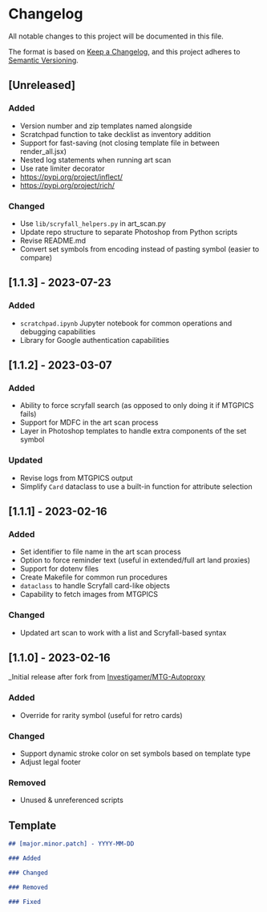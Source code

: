 # Changelog

All notable changes to this project will be documented in this file.

The format is based on [Keep a Changelog](https://keepachangelog.com/en/1.1.0/),
and this project adheres to [Semantic Versioning](https://semver.org/spec/v2.0.0.html).

## [Unreleased]

### Added

- Version number and zip templates named alongside
- Scratchpad function to take decklist as inventory addition
- Support for fast-saving (not closing template file in between render_all.jsx)
- Nested log statements when running art scan
- Use rate limiter decorator
- https://pypi.org/project/inflect/
- https://pypi.org/project/rich/

### Changed

- Use `lib/scryfall_helpers.py` in art_scan.py
- Update repo structure to separate Photoshop from Python scripts
- Revise README.md
- Convert set symbols from encoding instead of pasting symbol (easier to compare)

## [1.1.3] - 2023-07-23

### Added

- `scratchpad.ipynb` Jupyter notebook for common operations and debugging capabilities
- Library for Google authentication capabilities

## [1.1.2] - 2023-03-07

### Added

- Ability to force scryfall search (as opposed to only doing it if MTGPICS fails)
- Support for MDFC in the art scan process
- Layer in Photoshop templates to handle extra components of the set symbol

### Updated

- Revise logs from MTGPICS output
- Simplify `Card` dataclass to use a built-in function for attribute selection

## [1.1.1] - 2023-02-16

### Added

- Set identifier to file name in the art scan process
- Option to force reminder text (useful in extended/full art land proxies)
- Support for dotenv files
- Create Makefile for common run procedures
- `dataclass` to handle Scryfall card-like objects
- Capability to fetch images from MTGPICS


### Changed

- Updated art scan to work with a list and Scryfall-based syntax


## [1.1.0] - 2023-02-16

_Initial release after fork from [Investigamer/MTG-Autoproxy](https://github.com/Investigamer/MTG-Autoproxy)

### Added

- Override for rarity symbol (useful for retro cards)

### Changed

- Support dynamic stroke color on set symbols based on template type
- Adjust legal footer

### Removed

- Unused & unreferenced scripts

## Template

```markdown
## [major.minor.patch] - YYYY-MM-DD

### Added

### Changed

### Removed

### Fixed
```
